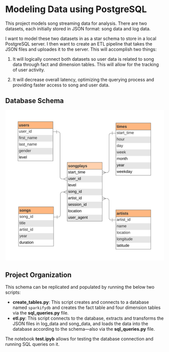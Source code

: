 # Modeling Data using PostgreSQL

This project models song streaming data for analysis. There are two datasets, each initially stored in JSON format: song data and log data. 

I want to model these two datasets in as a star schema to store in a local PostgreSQL server. I then want to create an ETL pipeline that takes the JSON files and uploades it to the server. This will accomplish two things:

1. It will logically connect both datasets so user data is related to song data through fact and dimension tables. This will allow for the tracking of user activity.

2. It will decrease overall latency, optimizing the querying process and providing faster access to song and user data.

## Database Schema

![ERD](files/sparkify-postgres-erd.png)

## Project Organization

This schema can be replicated and populated by running the below two scripts:

- <b>create_tables.py</b>: This script creates and connects to a database named `sparkifydb` and creates the fact table and four dimension tables via the <b>sql_queries.py</b> file.
- <b>etl.py</b>: This script connects to the database, extracts and transforms the JSON files in log_data and song_data, and loads the data into the database according to the schema—also via the <b>sql_queries.py</b> file.

The notebook <b>test.ipyb</b> allows for testing the database connection and running SQL queries on it.